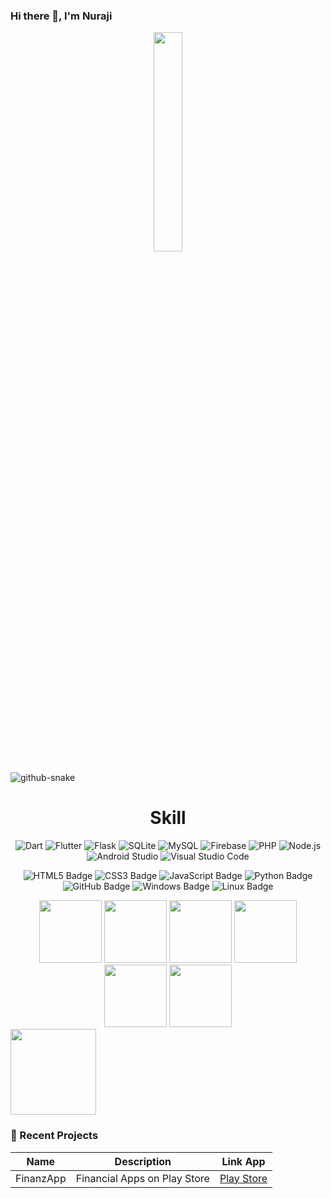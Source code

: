 ### Hi there 👋, I'm Nuraji

<p align="center">
  <img src="https://cdn.jsdelivr.net/gh/jasonkayzk/jasonkayzk@master/hello-world.gif" width="30%">
</p>

<picture>
  <source media="(prefers-color-scheme: dark)" srcset="https://cdn.jsdelivr.net/gh/huaibovip/huaibovip/profile-snake-contrib/github-contribution-grid-snake-dark.svg" />
  <source media="(prefers-color-scheme: light)" srcset="https://cdn.jsdelivr.net/gh/huaibovip/huaibovip/profile-snake-contrib/github-contribution-grid-snake.svg" />
  <img alt="github-snake" src="https://cdn.jsdelivr.net/gh/huaibovip/huaibovip/profile-snake-contrib/github-contribution-grid-snake-dark.svg" />
</picture>

<div align="center">
  <h1>Skill</h1>

  ![Dart](https://img.shields.io/badge/Dart-0175C2?style=for-the-badge&logo=dart&logoColor=white)
  ![Flutter](https://img.shields.io/badge/Flutter-02569B?style=for-the-badge&logo=flutter&logoColor=white)
  ![Flask](https://img.shields.io/badge/Flask-000000?style=for-the-badge&logo=flask&logoColor=white)
  ![SQLite](https://img.shields.io/badge/SQLite-003B57?style=for-the-badge&logo=sqlite&logoColor=white)
  ![MySQL](https://img.shields.io/badge/MySQL-4479A1?style=for-the-badge&logo=mysql&logoColor=white)
  ![Firebase](https://img.shields.io/badge/Firebase-FFCA28?style=for-the-badge&logo=firebase&logoColor=black)
  ![PHP](https://img.shields.io/badge/PHP-777BB4?style=for-the-badge&logo=php&logoColor=white)
  ![Node.js](https://img.shields.io/badge/Node.js-339933?style=for-the-badge&logo=nodedotjs&logoColor=white)
  ![Android Studio](https://img.shields.io/badge/Android_Studio-3DDC84?style=for-the-badge&logo=android-studio&logoColor=white)
  ![Visual Studio Code](https://img.shields.io/badge/VS_Code-007ACC?style=for-the-badge&logo=visual-studio-code&logoColor=white)

  ![HTML5 Badge](https://img.shields.io/badge/HTML5-E34F26?logo=html5&logoColor=fff&style=flat)
  ![CSS3 Badge](https://img.shields.io/badge/CSS3-1572B6?logo=css3&logoColor=fff&style=flat)
  ![JavaScript Badge](https://img.shields.io/badge/JavaScript-F7DF1E?logo=javascript&logoColor=000&style=flat)
  ![Python Badge](https://img.shields.io/badge/Python-3776AB?logo=python&logoColor=fff&style=flat)
  ![GitHub Badge](https://img.shields.io/badge/GitHub-181717?logo=github&logoColor=fff&style=flat)
  ![Windows Badge](https://img.shields.io/badge/Windows-0078D6?logo=windows&logoColor=fff&style=flat)
  ![Linux Badge](https://img.shields.io/badge/Linux-FCC624?logo=linux&logoColor=000&style=flat)

  <img height="100" width="100" src="https://cdn.jsdelivr.net/gh/huaibovip/huaibovip/assets/images/html.webp">
  <img height="100" width="100" src="https://cdn.jsdelivr.net/gh/huaibovip/huaibovip/assets/images/cssgif.webp">
  <img height="100" width="100" src="https://cdn.jsdelivr.net/gh/huaibovip/huaibovip/assets/images/vscode.webp">
  <img height="100" width="100" src="https://cdn.jsdelivr.net/gh/huaibovip/huaibovip/assets/images/python.webp">
  <img height="100" width="100" src="https://cdn.jsdelivr.net/gh/huaibovip/huaibovip/assets/images/js.webp">
  <img height="100" width="100" src="https://cdn.jsdelivr.net/gh/huaibovip/huaibovip/assets/images/github.webp">
</div>

<img align="" height="137px" src="https://github-readme-stats.vercel.app/api/top-langs/?username=luha987&hide_title=true&hide_border=true&layout=compact&bg_color=0,73FA79,73FDFF,D783FF&theme=graywhite&locale=cn" />


### 📌 Recent Projects
| Name | Description | Link App |
|------|-------------|------|
| FinanzApp | Financial Apps on Play Store | [Play Store](https://play.google.com/store/apps/details?id=com.nuraji.finanzapp&pcampaignid=web_share) |

